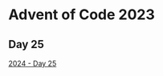 # Advent of Code 2023

## Day 25

[2024 - Day 25](https://adventofcode.com/2024/day/25 "Advent of Code 2024 Day 25")